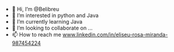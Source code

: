 - 👋 Hi, I’m @Belibreu
- 👀 I’m interested in python and Java
- 🌱 I’m currently learning Java
- 💞️ I’m looking to collaborate on ...
- 📫 How to reach me www.linkedin.com/in/eliseu-rosa-miranda-987454224

<!---
Belibreu/Belibreu is a ✨ special ✨ repository because its `README.md` (this file) appears on your GitHub profile.
You can click the Preview link to take a look at your changes.
--->
